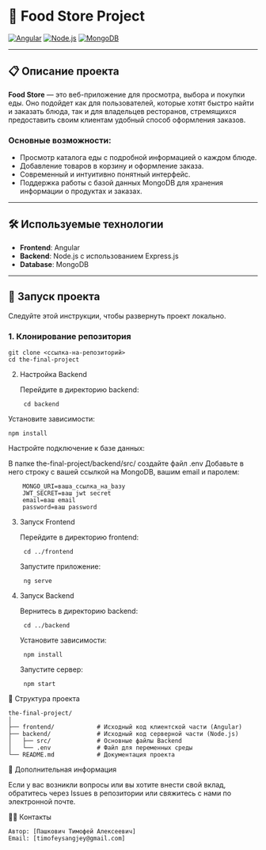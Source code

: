 # 🍔 Food Store Project

[![Angular](https://img.shields.io/badge/Frontend-Angular-DD0031?style=flat&logo=angular&logoColor=white)](https://angular.io/)
[![Node.js](https://img.shields.io/badge/Backend-Node.js-339933?style=flat&logo=node.js&logoColor=white)](https://nodejs.org/)
[![MongoDB](https://img.shields.io/badge/Database-MongoDB-47A248?style=flat&logo=mongodb&logoColor=white)](https://www.mongodb.com/)

---

## 📋 Описание проекта

**Food Store** — это веб-приложение для просмотра, выбора и покупки еды. Оно подойдет как для пользователей, которые хотят быстро найти и заказать блюда, так и для владельцев ресторанов, стремящихся предоставить своим клиентам удобный способ оформления заказов.

### Основные возможности:
- Просмотр каталога еды с подробной информацией о каждом блюде.
- Добавление товаров в корзину и оформление заказа.
- Современный и интуитивно понятный интерфейс.
- Поддержка работы с базой данных MongoDB для хранения информации о продуктах и заказах.

---

## 🛠️ Используемые технологии

- **Frontend**: Angular
- **Backend**: Node.js с использованием Express.js
- **Database**: MongoDB

---

## 🚀 Запуск проекта

Следуйте этой инструкции, чтобы развернуть проект локально.

### 1. Клонирование репозитория

    git clone <ссылка-на-репозиторий>
    cd the-final-project

2. Настройка Backend

    Перейдите в директорию backend:

        cd backend

Установите зависимости:

    npm install

Настройте подключение к базе данных:

В папке the-final-project/backend/src/ создайте файл .env
Добавьте в него строку с вашей ссылкой на MongoDB, вашим email и паролем:

        MONGO_URI=ваша_ссылка_на_bазу
        JWT_SECRET=ваш jwt secret
        email=ваш email
        password=ваш password

3. Запуск Frontend

    Перейдите в директорию frontend:

        cd ../frontend

    Запустите приложение:
    
        ng serve

4. Запуск Backend

    Вернитесь в директорию backend:

        cd ../backend

    Установите зависимости:

        npm install

   Запустите сервер:

        npm start

📂 Структура проекта

    the-final-project/
    │
    ├── frontend/            # Исходный код клиентской части (Angular)
    ├── backend/             # Исходный код серверной части (Node.js)
    │   ├── src/             # Основные файлы Backend
    │   └── .env             # Файл для переменных среды
    └── README.md            # Документация проекта

📖 Дополнительная информация

Если у вас возникли вопросы или вы хотите внести свой вклад, обратитесь через Issues в репозитории или свяжитесь с нами по электронной почте.

🧑‍💻 Контакты

    Автор: [Пашкович Тимофей Алексеевич]
    Email: [timofeysangjey@gmail.com]
